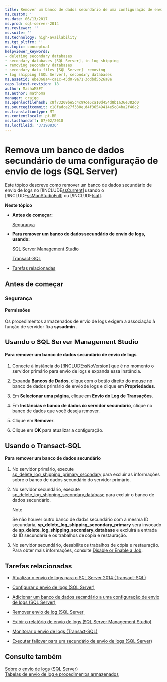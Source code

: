 ```yaml
---
title: Remover um banco de dados secundário de uma configuração de envio de logs (SQL Server) | Microsoft Docs
ms.custom: ''
ms.date: 06/13/2017
ms.prod: sql-server-2014
ms.reviewer: ''
ms.suite: ''
ms.technology: high-availability
ms.tgt_pltfrm: ''
ms.topic: conceptual
helpviewer_keywords:
- deleting secondary databases
- secondary databases [SQL Server], in log shipping
- removing secondary databases
- secondary data files [SQL Server], removing
- log shipping [SQL Server], secondary databases
ms.assetid: ebe368a4-ca1c-45d0-9a71-3ddbd5b26a8e
caps.latest.revision: 18
author: MashaMSFT
ms.author: mathoma
manager: craigg
ms.openlocfilehash: c8f73209be5c4c99ce5ca10d454d8b1a36e382d0
ms.sourcegitcommit: c18fadce27f330e1d4f36549414e5c84ba2f46c2
ms.translationtype: MT
ms.contentlocale: pt-BR
ms.lasthandoff: 07/02/2018
ms.locfileid: "37190836"
---
```

# <a name="remove-a-secondary-database-from-a-log-shipping-configuration-sql-server"></a>Remova um banco de dados secundário de uma configuração de envio de logs (SQL Server)
  Este tópico descreve como remover um banco de dados secundário de envio de logs no [!INCLUDE[ssCurrent](../../includes/sscurrent-md.md)] usando o [!INCLUDE[ssManStudioFull](../../includes/ssmanstudiofull-md.md)] ou [!INCLUDE[tsql](../../includes/tsql-md.md)].  
  
 **Neste tópico**  
  
-   **Antes de começar:**  
  
     [Segurança](#Security)  
  
-   **Para remover um banco de dados secundário de envio de logs, usando:**  
  
     [SQL Server Management Studio](#SSMSProcedure)  
  
     [Transact-SQL](#TsqlProcedure)  
  
-   [Tarefas relacionadas](#RelatedTasks)  
  
##  <a name="BeforeYouBegin"></a> Antes de começar  
  
###  <a name="Security"></a> Segurança  
  
####  <a name="Permissions"></a> Permissões  
 Os procedimentos armazenados de envio de logs exigem a associação à função de servidor fixa **sysadmin** .  
  
##  <a name="SSMSProcedure"></a> Usando o SQL Server Management Studio  
  
#### <a name="to-remove-a-log-shipping-secondary-database"></a>Para remover um banco de dados secundário de envio de logs  
  
1.  Conecte à instância do [!INCLUDE[ssNoVersion](../../includes/ssnoversion-md.md)] que é no momento o servidor primário para envio de logs e expanda essa instância.  
  
2.  Expanda **Bancos de Dados**, clique com o botão direito do mouse no banco de dados primário de envio de logs e clique em **Propriedades**.  
  
3.  Em **Selecionar uma página**, clique em **Envio do Log de Transações**.  
  
4.  Em **Instâncias e banco de dados do servidor secundário**, clique no banco de dados que você deseja remover.  
  
5.  Clique em **Remover**.  
  
6.  Clique em **OK** para atualizar a configuração.  
  
##  <a name="TsqlProcedure"></a> Usando o Transact-SQL  
  
#### <a name="to-remove-a-secondary-database"></a>Para remover um banco de dados secundário  
  
1.  No servidor primário, execute [sp_delete_log_shipping_primary_secondary](/sql/relational-databases/system-stored-procedures/sp-delete-log-shipping-primary-secondary-transact-sql) para excluir as informações sobre o banco de dados secundário do servidor primário.  
  
2.  No servidor secundário, execute [sp_delete_log_shipping_secondary_database](/sql/relational-databases/system-stored-procedures/sp-delete-log-shipping-secondary-database-transact-sql) para excluir o banco de dados secundário.  
  
    > [!NOTE]  
    >  Se não houver outro banco de dados secundário com a mesma ID secundária, **sp_delete_log_shipping_secondary_primary** será invocado de **sp_delete_log_shipping_secondary_database** e excluirá a entrada da ID secundária e os trabalhos de cópia e restauração.  
  
3.  No servidor secundário, desabilite os trabalhos de cópia e restauração. Para obter mais informações, consulte [Disable or Enable a Job](../../ssms/agent/disable-or-enable-a-job.md).  
  
##  <a name="RelatedTasks"></a> Tarefas relacionadas  
  
-   [Atualizar o envio de logs para o SQL Server 2014 &#40;Transact-SQL&#41;](upgrading-log-shipping-to-sql-server-2016-transact-sql.md)  
  
-   [Configurar o envio de logs &#40;SQL Server&#41;](configure-log-shipping-sql-server.md)  
  
-   [Adicionar um banco de dados secundário a uma configuração de envio de logs &#40;SQL Server&#41;](add-a-secondary-database-to-a-log-shipping-configuration-sql-server.md)  
  
-   [Remover envio de log &#40;SQL Server&#41;](remove-log-shipping-sql-server.md)  
  
-   [Exibir o relatório de envio de logs &#40;SQL Server Management Studio&#41;](view-the-log-shipping-report-sql-server-management-studio.md)  
  
-   [Monitorar o envio de logs &#40;Transact-SQL&#41;](monitor-log-shipping-transact-sql.md)  
  
-   [Executar failover para um secundário de envio de logs &#40;SQL Server&#41;](fail-over-to-a-log-shipping-secondary-sql-server.md)  
  
## <a name="see-also"></a>Consulte também  
 [Sobre o envio de logs &#40;SQL Server&#41;](about-log-shipping-sql-server.md)   
 [Tabelas de envio de log e procedimentos armazenados](log-shipping-tables-and-stored-procedures.md)  
  
  
